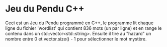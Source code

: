 # Jeu du Pendu C++
Ceci est un Jeu du Pendu programmé en C++, le programme lit chaque ligne du fichier 'wordlist' qui contient 836 mots (un par ligne) et en range le contenu dans un std::vector&lt;std::string&gt;. Ensuite il tire au "hazard" un nombre entre 0 et vector.size() - 1 pour sélectionner le mot mystère.
